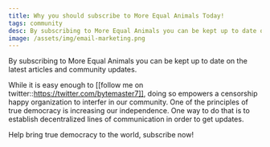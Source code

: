 ```yaml
---
title: Why you should subscribe to More Equal Animals Today!
tags: community
desc: By subscribing to More Equal Animals you can be kept up to date on the latest articles and community updates.
image: /assets/img/email-marketing.png
---
```

By subscribing to More Equal Animals you can be kept up to date on the latest articles and community updates.

While it is easy enough to [[follow me on twitter::https://twitter.com/bytemaster7]], doing so empowers
a censorship happy organization to interfer in our community. One of the principles of true democracy
is increasing our independence. One way to do that is to establish decentralized lines of communication
in order to get updates. 

Help bring true democracy to the world, subscribe now!



